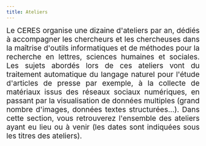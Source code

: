 ```yaml
---
title: Ateliers
---
```


<div style="position:relative; font-size:19px; text-align: justify; text-justify: inter-word;">Le CERES organise une dizaine d'ateliers par an, dédiés à accompagner les chercheurs et les chercheuses dans la maîtrise d'outils informatiques et de méthodes pour la recherche en lettres, sciences humaines et sociales. Les sujets abordés lors de ces ateliers vont du traitement automatique du langage naturel pour l'étude d'articles de presse par exemple, à la collecte de matériaux issus des réseaux sociaux numériques, en passant par la visualisation de données multiples (grand nombre d'images, données textes structurées...). Dans cette section, vous retrouverez l'ensemble des ateliers ayant eu lieu ou à venir (les dates sont indiquées sous les titres des ateliers).</div>